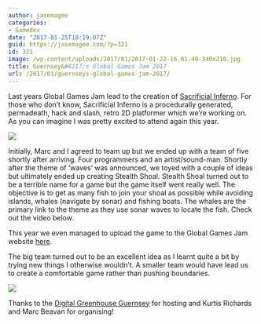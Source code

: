 ```yaml
---
author: jasemagee
categories:
- Gamedev
date: "2017-01-25T18:19:07Z"
guid: https://jasemagee.com/?p=321
id: 321
image: /wp-content/uploads/2017/01/2017-01-22-16.01.49-340x210.jpg
title: Guernsey&#8217;s Global Games Jam 2017
url: /2017/01/guernseys-global-games-jam-2017/
---
```

Last years Global Games Jam lead to the creation of [Sacrificial Inferno](https://sacrificialinferno.com/). For those who don&#8217;t know, Sacrificial Inferno is a procedurally generated, permadeath, hack and slash, retro 2D platformer which we&#8217;re working on. As you can imagine I was pretty excited to attend again this year.

<div class="center-align">
<a href="/wp-content/uploads/2017/01/Start.png"><img class="responsive-img" src="/wp-content/uploads/2017/01/Start-1024x640.png" /></a>
</div>

Initially, Marc and I agreed to team up but we ended up with a team of five shortly after arriving. Four programmers and an artist/sound-man. Shortly after the theme of &#8216;waves&#8217; was announced, we toyed with a couple of ideas but ultimately ended up creating Stealth Shoal. Stealth Shoal turned out to be a terrible name for a game but the game itself went really well. The objective is to get as many fish to join your shoal as possible while avoiding islands, whales (navigate by sonar) and fishing boats. The whales are the primary link to the theme as they use sonar waves to locate the fish. Check out the video below.

This year we even managed to upload the game to the Global Games Jam website [here](http://globalgamejam.org/2017/games/stealth-shoal).

The big team turned out to be an excellent idea as I learnt quite a bit by trying new things I otherwise wouldn&#8217;t. A smaller team would have lead us to create a comfortable game rather than pushing boundaries.

<div class="center-align">
<a href="/wp-content/uploads/2017/01/2017-01-22-16.01.49.jpg"><img class="responsive-img" src="/wp-content/uploads/2017/01/2017-01-22-16.01.49-1024x768.jpg" /></a>
</div>

Thanks to the [Digital Greenhouse Guernsey](http://www.digitalgreenhouse.gg/) for hosting and Kurtis Richards and Marc Beavan for organising!